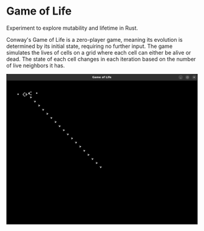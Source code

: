 # Game of Life

Experiment to explore mutability and lifetime in Rust.

Conway's Game of Life is a zero-player game, meaning its evolution is determined by its initial state, requiring no further input. The game simulates the lives of cells on a grid where each cell can either be alive or dead. The state of each cell changes in each iteration based on the number of live neighbors it has.

![Gosper glider gun](./screenshot.png)
